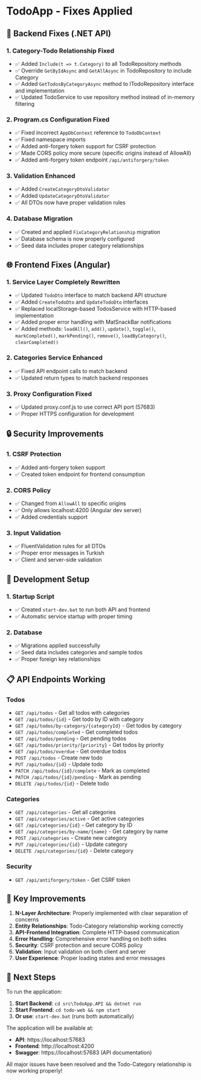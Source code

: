 # TodoApp - Fixes Applied

## 🔧 Backend Fixes (.NET API)

### 1. **Category-Todo Relationship Fixed**
- ✅ Added `Include(t => t.Category)` to all TodoRepository methods
- ✅ Override `GetByIdAsync` and `GetAllAsync` in TodoRepository to include Category
- ✅ Added `GetTodosByCategoryAsync` method to ITodoRepository interface and implementation
- ✅ Updated TodoService to use repository method instead of in-memory filtering

### 2. **Program.cs Configuration Fixed**
- ✅ Fixed incorrect `AppDbContext` reference to `TodoDbContext`
- ✅ Fixed namespace imports
- ✅ Added anti-forgery token support for CSRF protection
- ✅ Made CORS policy more secure (specific origins instead of AllowAll)
- ✅ Added anti-forgery token endpoint `/api/antiforgery/token`

### 3. **Validation Enhanced**
- ✅ Added `CreateCategoryDtoValidator`
- ✅ Added `UpdateCategoryDtoValidator`
- ✅ All DTOs now have proper validation rules

### 4. **Database Migration**
- ✅ Created and applied `FixCategoryRelationship` migration
- ✅ Database schema is now properly configured
- ✅ Seed data includes proper category relationships

## 🌐 Frontend Fixes (Angular)

### 1. **Service Layer Completely Rewritten**
- ✅ Updated `TodoDto` interface to match backend API structure
- ✅ Added `CreateTodoDto` and `UpdateTodoDto` interfaces
- ✅ Replaced localStorage-based TodosService with HTTP-based implementation
- ✅ Added proper error handling with MatSnackBar notifications
- ✅ Added methods: `loadAll()`, `add()`, `update()`, `toggle()`, `markCompleted()`, `markPending()`, `remove()`, `loadByCategory()`, `clearCompleted()`

### 2. **Categories Service Enhanced**
- ✅ Fixed API endpoint calls to match backend
- ✅ Updated return types to match backend responses

### 3. **Proxy Configuration Fixed**
- ✅ Updated proxy.conf.js to use correct API port (57683)
- ✅ Proper HTTPS configuration for development

## 🔒 Security Improvements

### 1. **CSRF Protection**
- ✅ Added anti-forgery token support
- ✅ Created token endpoint for frontend consumption

### 2. **CORS Policy**
- ✅ Changed from `AllowAll` to specific origins
- ✅ Only allows localhost:4200 (Angular dev server)
- ✅ Added credentials support

### 3. **Input Validation**
- ✅ FluentValidation rules for all DTOs
- ✅ Proper error messages in Turkish
- ✅ Client and server-side validation

## 🚀 Development Setup

### 1. **Startup Script**
- ✅ Created `start-dev.bat` to run both API and frontend
- ✅ Automatic service startup with proper timing

### 2. **Database**
- ✅ Migrations applied successfully
- ✅ Seed data includes categories and sample todos
- ✅ Proper foreign key relationships

## 📋 API Endpoints Working

### Todos
- `GET /api/todos` - Get all todos with categories
- `GET /api/todos/{id}` - Get todo by ID with category
- `GET /api/todos/by-category/{categoryId}` - Get todos by category
- `GET /api/todos/completed` - Get completed todos
- `GET /api/todos/pending` - Get pending todos
- `GET /api/todos/priority/{priority}` - Get todos by priority
- `GET /api/todos/overdue` - Get overdue todos
- `POST /api/todos` - Create new todo
- `PUT /api/todos/{id}` - Update todo
- `PATCH /api/todos/{id}/complete` - Mark as completed
- `PATCH /api/todos/{id}/pending` - Mark as pending
- `DELETE /api/todos/{id}` - Delete todo

### Categories
- `GET /api/categories` - Get all categories
- `GET /api/categories/active` - Get active categories
- `GET /api/categories/{id}` - Get category by ID
- `GET /api/categories/by-name/{name}` - Get category by name
- `POST /api/categories` - Create new category
- `PUT /api/categories/{id}` - Update category
- `DELETE /api/categories/{id}` - Delete category

### Security
- `GET /api/antiforgery/token` - Get CSRF token

## 🎯 Key Improvements

1. **N-Layer Architecture**: Properly implemented with clear separation of concerns
2. **Entity Relationships**: Todo-Category relationship working correctly
3. **API-Frontend Integration**: Complete HTTP-based communication
4. **Error Handling**: Comprehensive error handling on both sides
5. **Security**: CSRF protection and secure CORS policy
6. **Validation**: Input validation on both client and server
7. **User Experience**: Proper loading states and error messages

## 🔄 Next Steps

To run the application:

1. **Start Backend**: `cd src\TodoApp.API && dotnet run`
2. **Start Frontend**: `cd todo-web && npm start`
3. **Or use**: `start-dev.bat` (runs both automatically)

The application will be available at:
- **API**: https://localhost:57683
- **Frontend**: http://localhost:4200
- **Swagger**: https://localhost:57683 (API documentation)

All major issues have been resolved and the Todo-Category relationship is now working properly!